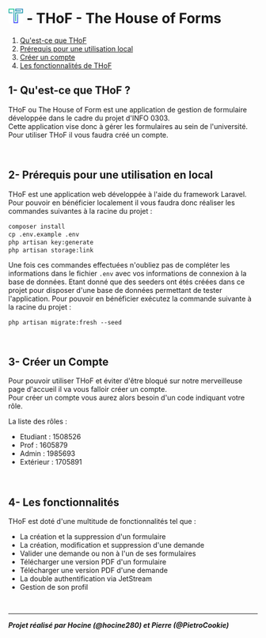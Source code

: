
# **![alt text](public/img/logo.png) - THoF - The House of Forms**

1. [Qu'est-ce que THoF](#chapitre1)
2. [Prérequis pour une utilisation local](#chapitre2)
3. [Créer un compte](#chapitre3)
4. [Les fonctionnalités de THoF](#chapitre4)

<a id="chapitre1"></a>

## **1- Qu'est-ce que THoF ?**
THoF ou The House of Form est une application de gestion de formulaire développée dans le cadre du projet d'INFO 0303.  
Cette application vise donc à gérer les formulaires au sein de l'université.
Pour utiliser THoF il vous faudra créé un compte.

<br>
<a id="chapitre2"></a>

## **2- Prérequis pour une utilisation en local**
THoF est une application web développée à l'aide du framework Laravel. Pour pouvoir en bénéficier localement il vous faudra donc réaliser les commandes suivantes à la racine du projet :   
```
composer install
cp .env.example .env
php artisan key:generate
php artisan storage:link
```
Une fois ces commandes effectuées n'oubliez pas de compléter les informations dans le fichier ``.env`` avec vos informations de connexion à la base de données. 
Etant donné que des seeders ont étés créées dans ce projet pour disposer d'une base de données permettant de tester l'application. Pour pouvoir en bénéficier exécutez la commande suivante à la racine du projet :
```
php artisan migrate:fresh --seed
```

<br>
<a id="chapitre3"></a>

## **3- Créer un Compte**
Pour pouvoir utiliser THoF et éviter d'être bloqué sur notre merveilleuse page d'accueil il va vous falloir créer un compte.    
Pour créer un compte vous aurez alors besoin d'un code indiquant votre rôle.
<br>

La liste des rôles :    
- Etudiant : 1508526
- Prof : 1605879
- Admin : 1985693
- Extérieur : 1705891

<br>
<a id="chapitre4"></a>

## **4- Les fonctionnalités**
THoF est doté d'une multitude de fonctionnalités tel que :
- La création et la suppression d'un formulaire
- La création, modification et suppression d'une demande
- Valider une demande ou non à l'un de ses formulaires
- Télécharger une version PDF d'un formulaire
- Télécharger une version PDF d'une demande
- La double authentification via JetStream
- Gestion de son profil
<br>

---
***Projet réalisé par Hocine (@hocine280) et Pierre (@PietroCookie)***


